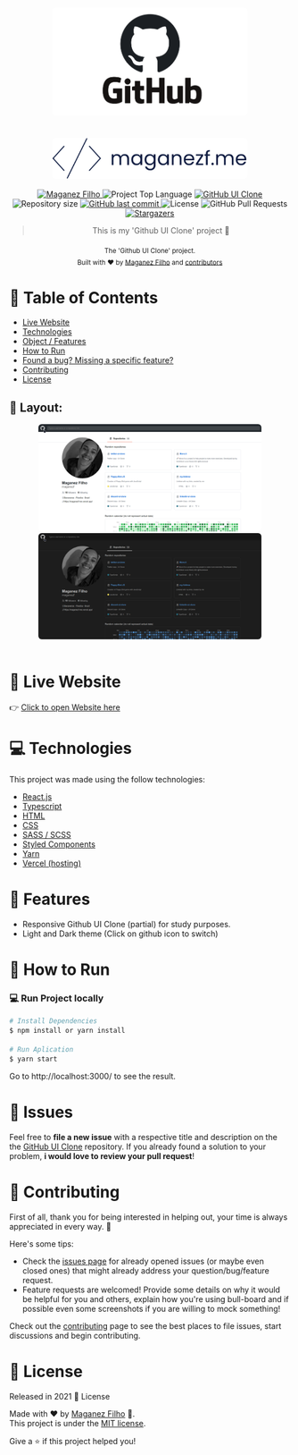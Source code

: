 <div align='center'>

# <img align='center' src="./.github/github-logo.png" alt="Github logo" width="350" style='border-radius: 6px;'/>

# <img align='center' src="./.github/logo.svg" alt="My logo (maganezf)" width="350" style='border-radius: 6px;'/>

</div>

<p align="center">
   <a href="https://www.linkedin.com/in/maganez-filho-b5813b188/">
      <img alt="Maganez Filho" src="https://img.shields.io/badge/-Maganez_Filho-0A66C2?style=flat&logo=Linkedin&logoColor=white" />
   </a>

  <img alt='Project Top Language' src='https://img.shields.io/github/languages/top/maganezf/github-ui-clone'/>

  <a href='https://github-ui-clone-maganezf.netlify.app/' >
    <img alt='GitHub UI Clone' src="https://img.shields.io/badge/GitHub UI Clone-101D42"/>
  </a>

  <img alt="Repository size" src="https://img.shields.io/github/repo-size/maganezf/github-ui-clone?color=5863d2">

  <a href="https://github.com/maganezf/github-ui-clone/commits/main">
    <img alt="GitHub last commit" src="https://img.shields.io/github/last-commit/maganezf/github-ui-clone?color=5863d2">
  </a>
  <img alt="License" src="https://img.shields.io/badge/license-MIT-5965e0">
  <img alt="GitHub Pull Requests" src="https://img.shields.io/github/issues-pr/maganezf/github-ui-clone?color=5863d2" />
  <a href="https://github.com/maganezf/github-ui-clone/stargazers">
    <img alt="Stargazers" src="https://img.shields.io/github/stars/maganezf/github-ui-clone?color=5863d2&logo=github">
  </a>
</p>

<div align="center">

> This is my 'Github UI Clone' project 🤗

<sub>The 'Github UI Clone' project. <br/>
Built with ❤︎ by
<a href="https://github.com/maganezf">Maganez Filho</a> and
<a href="https://github.com/maganezf/github-ui-clone/graphs/contributors">
contributors
</a>
</sub>

</div>

# :pushpin: Table of Contents

- [Live Website](#eyes-live-website)
- [Technologies](#computer-technologies)
- [Object / Features](#rocket-features)
- [How to Run](#construction_worker-how-to-run)
- [Found a bug? Missing a specific feature?](#bug-issues)
- [Contributing](#tada-contributing)
- [License](#closed_book-license)

<h2 align="left"> 🎨 Layout:</h2>
<p align="center">
  <div align="center">
    <img src="./.github/screenshot-light.png" width="400px" style='border-radius: 6px;' />
    <img src="./.github/screenshot-dark.png" width="400px" style='border-radius: 6px;' />
  </div>
  <br/>
</p>

# :eyes: Live Website

👉 [Click to open Website here](https://github-ui-clone-maganezf.netlify.app/)

# :computer: Technologies

This project was made using the follow technologies:

- [React.js](https://reactjs.org/)
- [Typescript](https://www.typescriptlang.org/)
- [HTML](https://developer.mozilla.org/en-US/docs/Web/HTML)
- [CSS](https://developer.mozilla.org/en-US/docs/Web/CSS)
- [SASS / SCSS](https://sass-lang.com/)
- [Styled Components](https://styled-components.com/)
- [Yarn](https://yarnpkg.com/)
- [Vercel (hosting)](https://vercel.com/)

# :rocket: Features

- Responsive Github UI Clone (partial) for study purposes.
- Light and Dark theme (Click on github icon to switch)

# :construction_worker: How to Run

### 💻 Run Project locally

```bash
# Install Dependencies
$ npm install or yarn install

# Run Aplication
$ yarn start
```

Go to http://localhost:3000/ to see the result.

# :bug: Issues

Feel free to **file a new issue** with a respective title and description on the the [GitHub UI Clone](https://github.com/maganezf/github-ui-clone/issues) repository. If you already found a solution to your problem, **i would love to review your pull request**!

# :tada: Contributing

First of all, thank you for being interested in helping out, your time is always appreciated in every way. 💯

Here's some tips:

- Check the [issues page](https://github.com/maganezf/github-ui-clone/issues) for already opened issues (or maybe even closed ones) that might already address your question/bug/feature request.
- Feature requests are welcomed! Provide some details on why it would be helpful for you and others, explain how you're using bull-board and if possible even some screenshots if you are willing to mock something!

Check out the [contributing](./CONTRIBUTING) page to see the best places to file issues, start discussions and begin contributing.

# :closed_book: License

Released in 2021 📕 License

Made with ❤︎ by [Maganez Filho](https://github.com/maganezf) 🚀. <br/>
This project is under the [MIT license](./LICENSE).

Give a ⭐️ if this project helped you!
